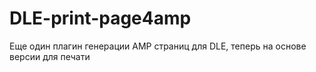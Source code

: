 # DLE-print-page4amp
Еще один плагин генерации AMP страниц для DLE, теперь на основе версии для печати
